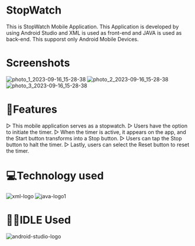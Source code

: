 # StopWatch
This is StopWatch Mobile Application. This Application is developed by using Android Studio and XML is used as front-end and JAVA is used as back-end.
This supporst only Android Mobile Devices.
# Screenshots
![photo_1_2023-09-16_15-28-38](https://github.com/Naveen-Chandrasekaran/StopWatch/assets/114243437/ee578fb0-9738-4ba9-9228-0394645dde85)
![photo_2_2023-09-16_15-28-38](https://github.com/Naveen-Chandrasekaran/StopWatch/assets/114243437/6a0a8c9c-40ff-471a-98fc-05aca097c113)
![photo_3_2023-09-16_15-28-38](https://github.com/Naveen-Chandrasekaran/StopWatch/assets/114243437/61f68ff7-7596-47d4-86ac-35ab85c6c0b0)

# 📝Features
▷ This mobile application serves as a stopwatch.
▷ Users have the option to initiate the timer.
▷ When the timer is active, it appears on the app, and the Start button transforms into a Stop button.
▷ Users can tap the Stop button to halt the timer.
▷ Lastly, users can select the Reset button to reset the timer.

# 💻Technology used
![xml-logo](https://github.com/Naveen-Chandrasekaran/StopWatch/assets/114243437/b94439a1-a51b-42f5-b7f3-740b11b83804)
![java-logo1](https://github.com/Naveen-Chandrasekaran/StopWatch/assets/114243437/d1333486-c6ba-44d8-b551-d8acff976978)

# 👩‍💻IDLE Used
![android-studio-logo](https://github.com/Naveen-Chandrasekaran/StopWatch/assets/114243437/a7b007ac-8c04-438a-b35e-a039bb0407b1)

